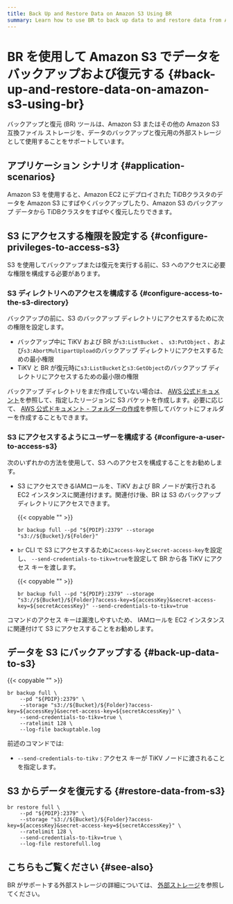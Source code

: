 ```yaml
---
title: Back Up and Restore Data on Amazon S3 Using BR
summary: Learn how to use BR to back up data to and restore data from Amazon S3 storage.
---
```


# BR を使用して Amazon S3 でデータをバックアップおよび復元する {#back-up-and-restore-data-on-amazon-s3-using-br}

バックアップと復元 (BR) ツールは、Amazon S3 またはその他の Amazon S3 互換ファイル ストレージを、データのバックアップと復元用の外部ストレージとして使用することをサポートしています。

## アプリケーション シナリオ {#application-scenarios}

Amazon S3 を使用すると、Amazon EC2 にデプロイされた TiDBクラスタのデータを Amazon S3 にすばやくバックアップしたり、Amazon S3 のバックアップ データから TiDBクラスタをすばやく復元したりできます。

## S3 にアクセスする権限を設定する {#configure-privileges-to-access-s3}

S3 を使用してバックアップまたは復元を実行する前に、S3 へのアクセスに必要な権限を構成する必要があります。

### S3 ディレクトリへのアクセスを構成する {#configure-access-to-the-s3-directory}

バックアップの前に、S3 のバックアップ ディレクトリにアクセスするために次の権限を設定します。

-   バックアップ中に TiKV および BR が`s3:ListBucket` 、 `s3:PutObject` 、および`s3:AbortMultipartUpload`のバックアップ ディレクトリにアクセスするための最小権限
-   TiKV と BR が復元時に`s3:ListBucket`と`s3:GetObject`のバックアップ ディレクトリにアクセスするための最小限の権限

バックアップ ディレクトリをまだ作成していない場合は、 [AWS 公式ドキュメント](https://docs.aws.amazon.com/AmazonS3/latest/userguide/create-bucket-overview.html)を参照して、指定したリージョンに S3 バケットを作成します。必要に応じて、 [AWS 公式ドキュメント - フォルダーの作成](https://docs.aws.amazon.com/AmazonS3/latest/userguide/using-folders.html)を参照してバケットにフォルダーを作成することもできます。

### S3 にアクセスするようにユーザーを構成する {#configure-a-user-to-access-s3}

次のいずれかの方法を使用して、S3 へのアクセスを構成することをお勧めします。

-   S3 にアクセスできるIAMロールを、TiKV および BR ノードが実行される EC2 インスタンスに関連付けます。関連付け後、BR は S3 のバックアップ ディレクトリにアクセスできます。

    {{< copyable "" >}}

    ```shell
    br backup full --pd "${PDIP}:2379" --storage "s3://${Bucket}/${Folder}"
    ```

-   `br` CLI で S3 にアクセスするために`access-key`と`secret-access-key`を設定し、 `--send-credentials-to-tikv=true`を設定して BR から各 TiKV にアクセス キーを渡します。

    {{< copyable "" >}}

    ```shell
    br backup full --pd "${PDIP}:2379" --storage "s3://${Bucket}/${Folder}?access-key=${accessKey}&secret-access-key=${secretAccessKey}" --send-credentials-to-tikv=true
    ```

コマンドのアクセス キーは漏洩しやすいため、 IAMロールを EC2 インスタンスに関連付けて S3 にアクセスすることをお勧めします。

## データを S3 にバックアップする {#back-up-data-to-s3}

{{< copyable "" >}}

```shell
br backup full \
    --pd "${PDIP}:2379" \
    --storage "s3://${Bucket}/${Folder}?access-key=${accessKey}&secret-access-key=${secretAccessKey}" \
    --send-credentials-to-tikv=true \
    --ratelimit 128 \
    --log-file backuptable.log
```

前述のコマンドでは:

-   `--send-credentials-to-tikv` : アクセス キーが TiKV ノードに渡されることを指定します。

## S3 からデータを復元する {#restore-data-from-s3}

```shell
br restore full \
    --pd "${PDIP}:2379" \
    --storage "s3://${Bucket}/${Folder}?access-key=${accessKey}&secret-access-key=${secretAccessKey}" \
    --ratelimit 128 \
    --send-credentials-to-tikv=true \
    --log-file restorefull.log
```

## こちらもご覧ください {#see-also}

BR がサポートする外部ストレージの詳細については、 [外部ストレージ](/br/backup-and-restore-storages.md)を参照してください。
